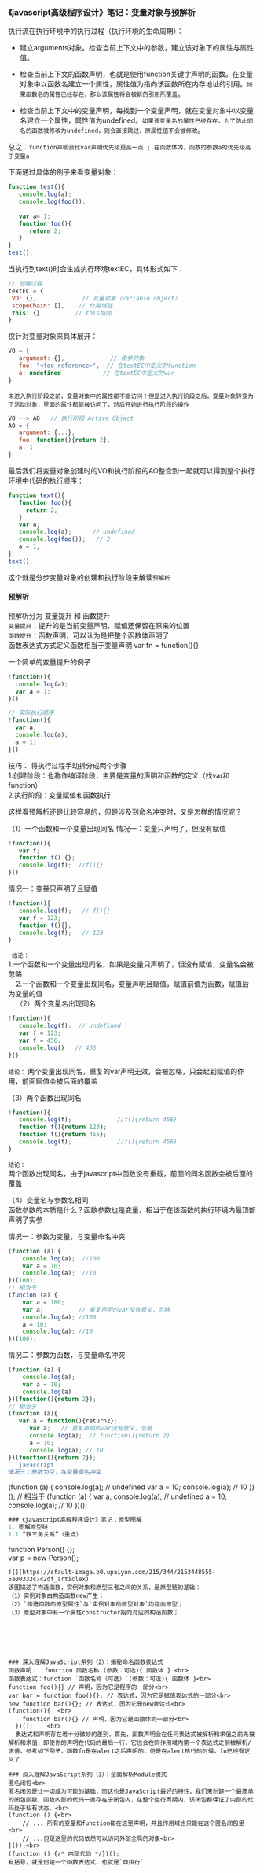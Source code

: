 
### 《javascript高级程序设计》笔记：变量对象与预解析

执行流在执行环境中的执行过程（执行环境的生命周期）：  

* 建立arguments对象。检查当前上下文中的参数，建立该对象下的属性与属性值。  
  
* 检查当前上下文的函数声明，也就是使用function关键字声明的函数。在变量对象中以函数名建立一个属性，属性值为指向该函数所在内存地址的引用。`如果函数名的属性已经存在，那么该属性将会被新的引用所覆盖`。  
  
* 检查当前上下文中的变量声明，每找到一个变量声明，就在变量对象中以变量名建立一个属性，属性值为undefined。`如果该变量名的属性已经存在，为了防止同名的函数被修改为undefined，则会直接跳过，原属性值不会被修改`。   
  
总之：`function声明会比var声明优先级更高一点 ; 在函数体内，函数的参数a的优先级高于变量a`     

下面通过具体的例子来看变量对象：
```javascript
function test(){
   console.log(a);
   console.log(foo());
   
   var a= 1;
   function foo(){
      return 2;
   }
}
test();
```
当执行到text()时会生成执行环境textEC，具体形式如下：
```javascript
// 创建过程
textEC = {
 VO: {},             // 变量对象（variable object）
 scopeChain: [],    // 作用域链
 this: {}          // this指向
}
```
仅针对变量对象来具体展开：
```javascript
VO = {
   argument: {},             // 传参对象
   foo: "<foo reference>",  // 在testEC中定义的function
   a: undefined            // 在textEC中定义的var
}
```
`未进入执行阶段之前，变量对象中的属性都不能访问！但是进入执行阶段之后，变量对象转变为了活动对象，里面的属性都能被访问了，然后开始进行执行阶段的操作`
```javascript
VO --> AO   // 执行阶段 Active Object
AO = {
   argument: {...},
   foo: function(){return 2},
   a: 1
}
```
最后我们将变量对象创建时的VO和执行阶段的AO整合到一起就可以得到整个执行环境中代码的执行顺序：
```javascript
function text(){
   function foo(){
     return 2;
   }
   var a;
   console.log(a);      // undefined
   console.log(foo());   // 2
   a = 1;
}
text();
```
这个就是分步变量对象的创建和执行阶段来解读`预解析` 

#### 预解析
预解析分为 变量提升 和 函数提升    
`变量提升`：提升的是当前变量声明，赋值还保留在原来的位置  
`函数提升`：函数声明，可以认为是把整个函数体声明了   
函数表达式方式定义函数相当于变量声明 var fn = function(){}   

一个简单的变量提升的例子
```javascript
!function(){
  console.log(a);
  var a = 1;
}()

// 实际执行顺序
!function(){
  var a;
  console.log(a);
  a = 1;
}()
```
技巧：
将执行过程手动拆分成两个步骤   
1.创建阶段：也称作编译阶段，主要是变量的声明和函数的定义（找var和function）  
2.执行阶段：变量赋值和函数执行   
   
这样看预解析还是比较容易的，但是涉及到命名冲突时，又是怎样的情况呢？

（1）一个函数和一个变量出现同名
情况一：变量只声明了，但没有赋值
```javascript
!function(){
   var f;
   function f() {};
   console.log(f);  //f(){}
}()
```
情况一：变量只声明了且赋值
```javascript
!function(){
   console.log(f);   // f(){} 
   var f = 123;
   function f(){};
   console.log(f);   // 123
}
```
 ` 结论：`   
     1.一个函数和一个变量出现同名，如果是变量只声明了，但没有赋值，变量名会被忽略   
     2.一个函数和一个变量出现同名，变量声明且赋值，赋值前值为函数，赋值后为变量的值   
     
（2）两个变量名出现同名   
```javascript
!function(){
   console.log(f);  // undefined
   var f = 123;
   var f = 456;
   console.log()   // 456
}()
```
`结论：`
两个变量出现同名，重复的var声明无效，会被忽略，只会起到赋值的作用，前面赋值会被后面的覆盖   

（3）两个函数出现同名   
```javascript
!function(){
   console.log(f);             //f(){return 456}
   function f(){return 123};
   function f(){return 456};
   console.log(f);             //f(){return 456}
}
```
`结论：`  
两个函数出现同名，由于javascript中函数没有重载，前面的同名函数会被后面的覆盖   

（4）变量名与参数名相同  
函数参数的本质是什么？函数参数也是变量，相当于在该函数的执行环境内最顶部声明了实参

情况一：参数为变量，与变量命名冲突  
```javascript
(function (a) {
    console.log(a);  //100
    var a = 10;
    console.log(a);  //10
})(100);
// 相当于
(funcion (a) {
    var a = 100; 
    var a;          // 重复声明的var没有意义，忽略
    console.log(a); //100
    a = 10;
    console.log(a); //10
})(100);
```
情况二：参数为函数，与变量命名冲突
```javascript
(function (a) {
    console.log(a);
    var a = 10;
    console.log(a)
})(function(){return 2});
// 相当于
(function (a){
   var a = function(){return2};
      var a;   // 重复声明的var没有意义，忽略
      console.log(a);  // function(){return 2}
      a = 10;
      console.log(a); // 10
})(function(){return 2});
```javascript
情况三：参数为空，与变量命名冲突
```
(function (a) {
    console.log(a); // undefined
    var a = 10;
    console.log(a); // 10
})();
// 相当于
(function (a) {
  var a;
    console.log(a); // undefined
    a = 10;
    console.log(a); // 10
})();
```javascript
### 《javascript高级程序设计》笔记：原型图解   
1. 图解原型链  
1.1 “铁三角关系”（重点）  
```
  function Person() {};  
  var p = new Person();  
```
![](https://sfault-image.b0.upaiyun.com/215/344/2153448555-5a00332c7c2df_articlex)     
该图描述了构造函数，实例对象和原型三者之间的关系，是原型链的基础：       
（1）实例对象由构造函数new产生；      
（2）`构造函数的原型属性`与`实例对象的原型对象`均指向原型；  
（3）原型对象中有一个属性constructor指向对应的构造函数；   
  





### 深入理解JavaScript系列（2）：揭秘命名函数表达式
函数声明：  function 函数名称 (参数：可选){ 函数体 } <br>
函数表达式：function `函数名称（可选）`(参数：可选){ 函数体 }<br>
function foo(){} // 声明，因为它是程序的一部分<br>
var bar = function foo(){}; // 表达式，因为它是赋值表达式的一部分<br>
new function bar(){}; // 表达式，因为它是new表达式<br>
(function(){  <br>
    function bar(){} // 声明，因为它是函数体的一部分<br>
  })();    <br>
  表达式和声明存在着十分微妙的差别，首先，函数声明会在任何表达式被解析和求值之前先被解析和求值，即使你的声明在代码的最后一行，它也会在同作用域内第一个表达式之前被解析/求值，参考如下例子，函数fn是在alert之后声明的，但是在alert执行的时候，fn已经有定义了
  
### 深入理解JavaScript系列（3）：全面解析Module模式
匿名闭包<br>
匿名闭包是让一切成为可能的基础，而这也是JavaScript最好的特性，我们来创建一个最简单的闭包函数，函数内部的代码一直存在于闭包内，在整个运行周期内，该闭包都保证了内部的代码处于私有状态。<br>
(function () {<br>
    // ... 所有的变量和function都在这里声明，并且作用域也只能在这个匿名闭包里<br>
    // ...但是这里的代码依然可以访问外部全局的对象<br>
}());<br>
(function () {/* 内部代码 */})();   
有括号，就是创建一个函数表达式，也就是`自执行`   





